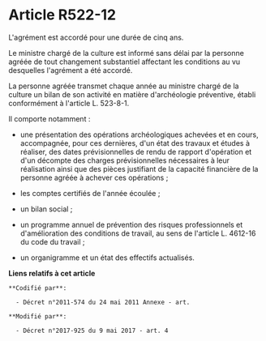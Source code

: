 # Article R522-12

L'agrément est accordé pour une durée de cinq ans.

Le ministre chargé de la culture est informé sans délai par la personne agréée de tout changement substantiel affectant les
conditions au vu desquelles l'agrément a été accordé.

La personne agréée transmet chaque année au ministre chargé de la culture un bilan de son activité en matière d'archéologie
préventive, établi conformément à l'article L. 523-8-1.

Il comporte notamment :

- une présentation des opérations archéologiques achevées et en cours, accompagnée, pour ces dernières, d'un état des travaux
et études à réaliser, des dates prévisionnelles de rendu de rapport d'opération et d'un décompte des charges prévisionnelles
nécessaires à leur réalisation ainsi que des pièces justifiant de la capacité financière de la personne agréée à achever ces
opérations ;

- les comptes certifiés de l'année écoulée ;

- un bilan social ;

- un programme annuel de prévention des risques professionnels et d'amélioration des conditions de travail, au sens de
l'article L. 4612-16 du code du travail ;

- un organigramme et un état des effectifs actualisés.

**Liens relatifs à cet article**

	**Codifié par**:

	  - Décret n°2011-574 du 24 mai 2011 Annexe - art.

	**Modifié par**:

	  - Décret n°2017-925 du 9 mai 2017 - art. 4
